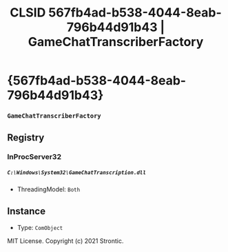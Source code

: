 ﻿---
title: "CLSID 567fb4ad-b538-4044-8eab-796b44d91b43 | GameChatTranscriberFactory"
excerpt: What is COM-Object CLSID 567fb4ad-b538-4044-8eab-796b44d91b43?
---

# {567fb4ad-b538-4044-8eab-796b44d91b43}

### `GameChatTranscriberFactory`

## Registry


### InProcServer32

##### `C:\Windows\System32\GameChatTranscription.dll`
* ThreadingModel: `Both`

## Instance

* Type: `ComObject`

MIT License. Copyright (c) 2021 Strontic.


